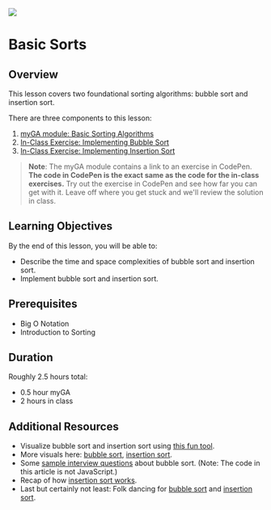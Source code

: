 ![](https://ga-dash.s3.amazonaws.com/production/assets/logo-9f88ae6c9c3871690e33280fcf557f33.png) 

# Basic Sorts

## Overview
This lesson covers two foundational sorting algorithms: bubble sort and insertion sort.

There are three components to this lesson:
1. [myGA module: Basic Sorting Algorithms](https://my.generalassemb.ly/activities/778)
2. [In-Class Exercise: Implementing Bubble Sort](https://git.generalassemb.ly/atl-wdi/sei-curriculum/blob/master/course-material/sei-basic-sorts-exercise/BubbleSort.js)
3. [In-Class Exercise: Implementing Insertion Sort](https://git.generalassemb.ly/atl-wdi/sei-curriculum/blob/master/course-material/sei-basic-sorts-exercise/InsertionSort.js)

> **Note**: The myGA module contains a link to an exercise in CodePen. **The code in CodePen is the exact same as the code for the in-class exercises.** Try out the exercise in CodePen and see how far you can get with it. Leave off where you get stuck and we'll review the solution in class.

## Learning Objectives
By the end of this lesson, you will be able to:
- Describe the time and space complexities of bubble sort and insertion sort.
- Implement bubble sort and insertion sort.

## Prerequisites
* Big O Notation
* Introduction to Sorting

## Duration
Roughly 2.5 hours total:
* 0.5 hour myGA
* 2 hours in class

## Additional Resources
- Visualize bubble sort and insertion sort using [this fun tool](https://www.cs.usfca.edu/~galles/visualization/ComparisonSort.html).
- More visuals here: [bubble sort](https://www.youtube.com/watch?v=Cq7SMsQBEUw), [insertion sort](https://www.youtube.com/watch?v=8oJS1BMKE64).
- Some [sample interview questions](https://hoven-in.appspot.com/Home/Data-Structures/Data-Structure-Interview-Questions/interview-questions-on-bubble-sort-01.html) about bubble sort. (Note: The code in this article is not JavaScript.)
- Recap of how [insertion sort works](https://hackernoon.com/programming-with-js-insertion-sort-1316df8354f5).
- Last but certainly not least: Folk dancing for [bubble sort](https://www.youtube.com/watch?v=lyZQPjUT5B4) and [insertion sort](https://www.youtube.com/watch?v=ROalU379l3U).
